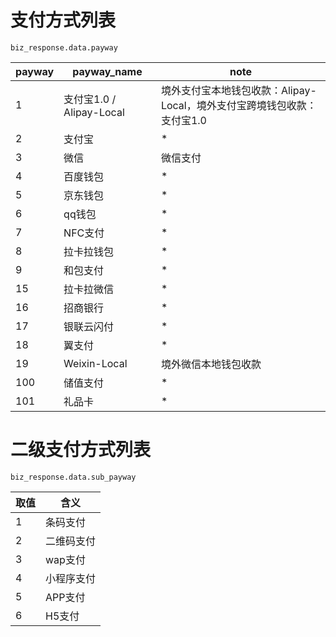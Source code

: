 # 支付方式列表

	biz_response.data.payway

payway |payway_name  | note
--------- | ------ |---------
1	|支付宝1.0 / Alipay-Local | 境外支付宝本地钱包收款：Alipay-Local，境外支付宝跨境钱包收款：支付宝1.0
2       |支付宝  | * 
3	|微信 | 微信支付
4	|百度钱包 | *
5       |京东钱包 | *
6       |qq钱包 | *
7       |NFC支付 | *
8       |拉卡拉钱包 | *
9       |和包支付 | *
15      |拉卡拉微信 | *
16      |招商银行 | *
17      |银联云闪付 | *
18      |翼支付 | * 
19      |Weixin-Local | 境外微信本地钱包收款
100     |储值支付 | *
101	|礼品卡	| *


# 二级支付方式列表

	biz_response.data.sub_payway

取值 |含义  
--------- | ------
1   |条码支付
2   |二维码支付
3   |wap支付
4   |小程序支付
5   |APP支付
6   |H5支付
